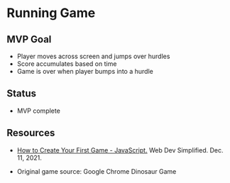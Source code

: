 # Running Game

## MVP Goal

- Player moves across screen and jumps over hurdles
- Score accumulates based on time
- Game is over when player bumps into a hurdle

## Status

- MVP complete

## Resources

- [How to Create Your First Game - JavaScript.](https://www.youtube.com/watch?v=47eXVRJKdkU) Web Dev Simplified. Dec. 11, 2021.

- Original game source: Google Chrome Dinosaur Game
